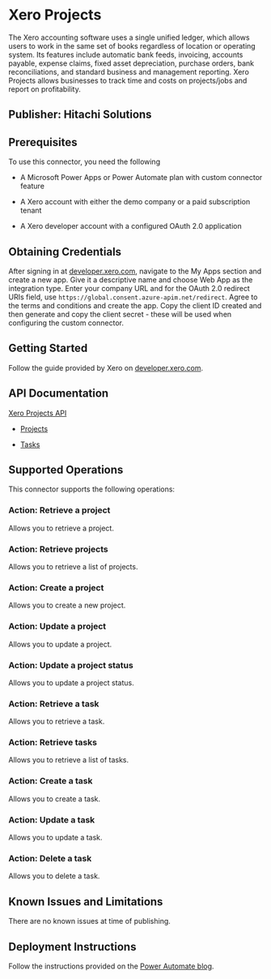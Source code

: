 # Xero Projects
The Xero accounting software uses a single unified ledger, which allows users to work in the same set of books regardless of location or operating system. Its features include automatic bank feeds, invoicing, accounts payable, expense claims, fixed asset depreciation, purchase orders, bank reconciliations, and standard business and management reporting. Xero Projects allows businesses to track time and costs on projects/jobs and report on profitability.

## Publisher: Hitachi Solutions

## Prerequisites
To use this connector, you need the following

- A Microsoft Power Apps or Power Automate plan with custom connector feature

- A Xero account with either the demo company or a paid subscription tenant

- A Xero developer account with a configured OAuth 2.0 application


## Obtaining Credentials
After signing in at [developer.xero.com](https://developer.xero.com/), navigate to the My Apps section and create a new app. Give it a descriptive name and choose Web App as the integration type. Enter your company URL and for the OAuth 2.0 redirect URIs field, use `https://global.consent.azure-apim.net/redirect`. Agree to the terms and conditions and create the app. Copy the client ID created and then generate and copy the client secret - these will be used when configuring the custom connector.

## Getting Started
Follow the guide provided by Xero on [developer.xero.com](https://developer.xero.com/documentation/getting-started/getting-started-guide).

## API Documentation
[Xero Projects API](https://developer.xero.com/documentation/projects/overview-projects)

- [Projects](https://developer.xero.com/documentation/projects/projects)

- [Tasks](https://developer.xero.com/documentation/projects/tasks)

## Supported Operations
This connector supports the following operations:

### Action: Retrieve a project
Allows you to retrieve a project.
### Action: Retrieve projects
Allows you to retrieve a list of projects.
### Action: Create a project
Allows you to create a new project.
### Action: Update a project
Allows you to update a project.
### Action: Update a project status
Allows you to update a project status.
### Action: Retrieve a task
Allows you to retrieve a task.
### Action: Retrieve tasks
Allows you to retrieve a list of tasks.
### Action: Create a task
Allows you to create a task.
### Action: Update a task
Allows you to update a task.
### Action: Delete a task
Allows you to delete a task.

## Known Issues and Limitations
There are no known issues at time of publishing.

## Deployment Instructions
Follow the instructions provided on the [Power Automate blog](https://flow.microsoft.com/en-us/blog/import-a-connector-from-github-as-a-custom-connector/).
